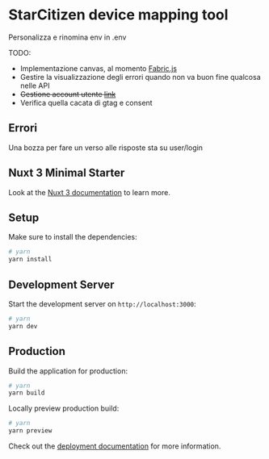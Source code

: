# StarCitizen device mapping tool

Personalizza e rinomina env in .env

TODO:
 * Implementazione canvas, al momento [Fabric.js](http://fabricjs.com/)
 * Gestire la visualizzazione degli errori quando non va  buon fine qualcosa nelle API
 * ~~Gestione account utente [link](https://github.com/atinux/nuxt-auth-utils)~~
 * Verifica quella cacata di gtag e consent

## Errori

Una bozza per fare un verso alle risposte sta su user/login

## Nuxt 3 Minimal Starter

Look at the [Nuxt 3 documentation](https://nuxt.com/docs/getting-started/introduction) to learn more.

## Setup

Make sure to install the dependencies:

```bash
# yarn
yarn install
```
## Development Server

Start the development server on `http://localhost:3000`:

```bash
# yarn
yarn dev
```

## Production

Build the application for production:

```bash
# yarn
yarn build
```

Locally preview production build:

```bash
# yarn
yarn preview
```

Check out the [deployment documentation](https://nuxt.com/docs/getting-started/deployment) for more information.
